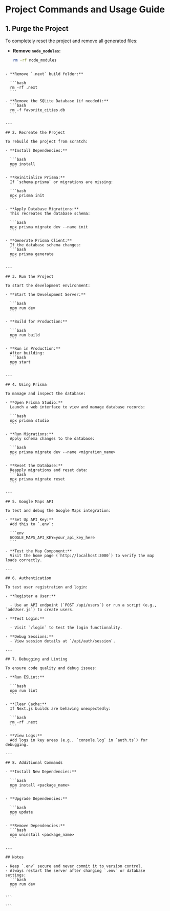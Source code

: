 # Project Commands and Usage Guide

## 1. Purge the Project

To completely reset the project and remove all generated files:

- **Remove `node_modules`:**
  ```bash
  rm -rf node_modules
  ```

````

- **Remove `.next` build folder:**

  ```bash
  rm -rf .next
  ```

- **Remove the SQLite Database (if needed):**
  ```bash
  rm -f favorite_cities.db
  ```

---

## 2. Recreate the Project

To rebuild the project from scratch:

- **Install Dependencies:**

  ```bash
  npm install
  ```

- **Reinitialize Prisma:**
  If `schema.prisma` or migrations are missing:

  ```bash
  npx prisma init
  ```

- **Apply Database Migrations:**
  This recreates the database schema:

  ```bash
  npx prisma migrate dev --name init
  ```

- **Generate Prisma Client:**
  If the database schema changes:
  ```bash
  npx prisma generate
  ```

---

## 3. Run the Project

To start the development environment:

- **Start the Development Server:**

  ```bash
  npm run dev
  ```

- **Build for Production:**

  ```bash
  npm run build
  ```

- **Run in Production:**
  After building:
  ```bash
  npm start
  ```

---

## 4. Using Prisma

To manage and inspect the database:

- **Open Prisma Studio:**
  Launch a web interface to view and manage database records:

  ```bash
  npx prisma studio
  ```

- **Run Migrations:**
  Apply schema changes to the database:

  ```bash
  npx prisma migrate dev --name <migration_name>
  ```

- **Reset the Database:**
  Reapply migrations and reset data:
  ```bash
  npx prisma migrate reset
  ```

---

## 5. Google Maps API

To test and debug the Google Maps integration:

- **Set Up API Key:**
  Add this to `.env`:

  ```env
  GOOGLE_MAPS_API_KEY=your_api_key_here
  ```

- **Test the Map Component:**
  Visit the home page (`http://localhost:3000`) to verify the map loads correctly.

---

## 6. Authentication

To test user registration and login:

- **Register a User:**

  - Use an API endpoint (`POST /api/users`) or run a script (e.g., `addUser.js`) to create users.

- **Test Login:**

  - Visit `/login` to test the login functionality.

- **Debug Sessions:**
  - View session details at `/api/auth/session`.

---

## 7. Debugging and Linting

To ensure code quality and debug issues:

- **Run ESLint:**

  ```bash
  npm run lint
  ```

- **Clear Cache:**
  If Next.js builds are behaving unexpectedly:

  ```bash
  rm -rf .next
  ```

- **View Logs:**
  Add logs in key areas (e.g., `console.log` in `auth.ts`) for debugging.

---

## 8. Additional Commands

- **Install New Dependencies:**

  ```bash
  npm install <package_name>
  ```

- **Upgrade Dependencies:**

  ```bash
  npm update
  ```

- **Remove Dependencies:**
  ```bash
  npm uninstall <package_name>
  ```

---

## Notes

- Keep `.env` secure and never commit it to version control.
- Always restart the server after changing `.env` or database settings:
  ```bash
  npm run dev
  ```

```

```
````
